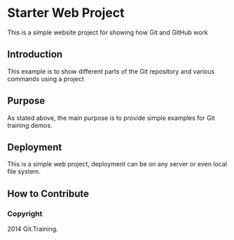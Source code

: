 # Starter Web Project

This is a simple website project for showing how Git and GitHub work

## Introduction

This example is to show different parts of the Git repository and various commands using a project

## Purpose

As stated above, the main purpose is to provide simple examples for Git training demos.
## Deployment

This is a simple web project, deployment can be on any server or even local file system.
## How to Contribute

### Copyright

2014 Git.Training.
